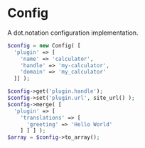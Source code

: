 # Config

A dot.notation configuration implementation.

```php
$config = new Config( [
  'plugin' => [
    'name' => 'calculator',
    'handle' => 'my-calculator',
    'domain' => 'my_calculator'
  ]] );

$config->get('plugin.handle');
$config->set('plugin.url', site_url() );
$config->merge( [
  'plugin' => [
    'translations' => [
      'greeting' => 'Hello World'
    ] ] ] );
$array = $config->to_array();
```